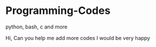 # Programming-Codes
python, bash, c and more

Hi,
Can you help me add more codes I would be very happy
